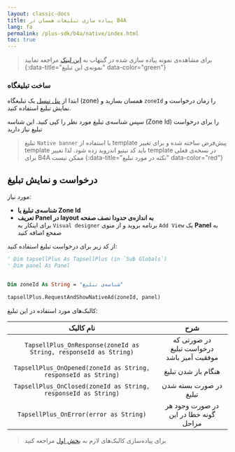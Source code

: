 ```yaml
---
layout: classic-docs
title: پیاده سازی تبلیغات همسان در B4A
lang: fa
permalink: /plus-sdk/b4a/native/index.html
toc: true
---
```


> برای مشاهد‌ه‌ی نمونه پیاده سازی شده در گیتهاب به [این لینک](https://github.com/tapsellorg/TapsellPlusSDK-B4ASample/blob/0ed4cf5b1ec275061b20e600a87eae47b29b1c49/tapsell.b4a#L183) مراجعه نمایید
{:data-title="نمونه‌ی این تبلیغ" data-color="green"}


### ساخت تبلیغگاه
ابتدا از [پنل تپسل](https://dashboard.tapsell.ir/) یک تبلیغگاه (zone) همسان بسازید و `zoneId` را زمان درخواست و نمایش تبلیغ استفاده کنید.



سپس شناسه‌ی تبلیغ مورد نظر را کپی کنید. این شناسه
(Zone Id)
را برای درخواست تبلیغ نیاز دارید


> تبلیغ `Native banner` با استفاده از template پیش‌فرض ساخته شده و برای تغییر template باید کد نیتیو اندروید زده شود. لذا تغییر template در نسخه‌ی فعلی برای B4A ممکن نیست
{:data-title="نکته در مورد تبلیغ" data-color="red"}

## درخواست و نمایش تبلیغ

مورد نیاز: 

- **شناسه‌ی تبلیغ یا Zone Id**
- **تعریف Panel در layout به اندازه‌ی حدودا نصف صفحه**  
  برای اینکار به `Visual designer` برنامه بروید و از منوی `Add View` یک **Panel** به صفحع اضافه کنید

از کد زیر برای درخواست تبلیغ استفاده کنید:

```vb
' Dim tapsellPlus As TapsellPlus (in `Sub Globals`)
' Dim panel As Panel


Dim zoneId As String = "شناسه‌ی تبلیغ"

tapsellPlus.RequestAndShowNativeAd(zoneId, panel)
```

کالبک‌های مورد استفاده در این تبلیغ:

|نام کالبک|شرح|
|:--:|:--:|
|`TapsellPlus_OnResponse(zoneId as String, responseId as String)`|در صورتی که درخواست تبلیغ موفقیت آمیز باشد|
|`TapsellPlus_OnOpened(zoneId as String, responseId as String)`|هنگام باز شدن تبلیغ|
|`TapsellPlus_OnClosed(zoneId as String, responseId as String)`|در صورت بسته شدن تبلیغ|
|`TapsellPlus_OnError(error as String)`|در صورت وجود هر گونه خطا در این مراحل|


> برای پیاده‌سازی کالبک‌های لازم به [بخش اول](/plus-sdk/b4a/initialize/index.html) مراجعه کنید

